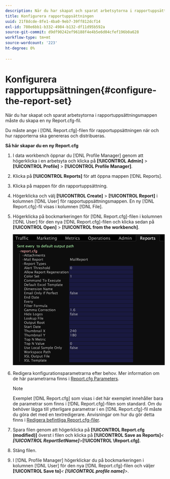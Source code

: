 ```yaml
---
description: När du har skapat och sparat arbetsytorna i rapportuppsättningsmappen måste du skapa en ny Report.cfg-fil.
title: Konfigurera rapportuppsättningen
uuid: 21f8dcde-8fe1-4ba0-9eb7-39ff812dcf14
exl-id: 780e6bb1-b332-4984-b132-df11d95b592a
source-git-commit: d9df90242ef96188f4e4b5e6d04cfef196b0a628
workflow-type: tm+mt
source-wordcount: '223'
ht-degree: 0%

---
```


# Konfigurera rapportuppsättningen{#configure-the-report-set}

När du har skapat och sparat arbetsytorna i rapportuppsättningsmappen måste du skapa en ny Report.cfg-fil.

Du måste ange i [!DNL Report.cfg]-filen för rapportuppsättningen när och hur rapporterna ska genereras och distribueras.

**Så här skapar du en ny Report.cfg**

1. I data workbench öppnar du [!DNL Profile Manager] genom att högerklicka i en arbetsyta och klicka på **[!UICONTROL Admin]** > **[!UICONTROL Profile]** > **[!UICONTROL Profile Manager]**.
1. Klicka på **[!UICONTROL Reports]** för att öppna mappen [!DNL Reports].
1. Klicka på mappen för din rapportuppsättning.
1. Högerklicka och välj **[!UICONTROL Create]** > **[!UICONTROL Report]** i kolumnen [!DNL User] för rapportuppsättningsmappen. En ny [!DNL Report.cfg]-fil visas i kolumnen [!DNL File].
1. Högerklicka på bockmarkeringen för [!DNL Report.cfg]-filen i kolumnen [!DNL User] för den nya [!DNL Report.cfg]-filen och klicka sedan på **[!UICONTROL Open]** > **[!UICONTROL from the workbench]**.

   ![Steginformation](assets/cfg_reportcfg.png)

1. Redigera konfigurationsparametrarna efter behov. Mer information om de här parametrarna finns i [Report.cfg Parameters](../../../../../home/c-rpt-oview/c-rpt-param-ref/c-rpt-param.md#concept-838e59d72d3f4cb29ee15f5c7eb0ceff).

   >[!NOTE]
   >
   >Exemplet [!DNL Report.cfg] som visas i det här exemplet innehåller bara de parametrar som finns i [!DNL Report.cfg]-filen som standard. Om du behöver lägga till ytterligare parametrar i en [!DNL Report.cfg]-fil måste du göra det med en textredigerare. Anvisningar om hur du gör detta finns i [Redigera befintliga Report.cfg-filer](../../../../../home/c-rpt-oview/c-work-rpt-sets/c-edit-ex-rpt-files/c-edit-ex-rpt-files.md#concept-96fd57159f454defa09bd18655a12887).

1. Spara filen genom att högerklicka på **[!UICONTROL Report.cfg (modified)]** överst i filen och klicka på **[!UICONTROL Save as Reports\]***&lt; **[!UICONTROL ReportSetName]**>***[!UICONTROL \Report.cfg]**.
1. Stäng filen.
1. I [!DNL Profile Manager] högerklickar du på bockmarkeringen i kolumnen [!DNL User] för den nya [!DNL Report.cfg]-filen och väljer **[!UICONTROL Save to]***&lt; **[!UICONTROL profile name]**>*.
